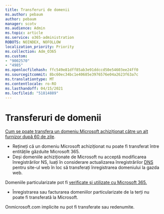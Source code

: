 ```yaml
---
title: Transferuri de domenii
ms.author: pebaum
author: pebaum
manager: scotv
ms.audience: Admin
ms.topic: article
ms.service: o365-administration
ROBOTS: NOINDEX, NOFOLLOW
localization_priority: Priority
ms.collection: Adm_O365
ms.custom:
- "9002570"
- "4985"
ms.openlocfilehash: ffc549e81dff85ab3e91ddccd50e54603ee24ff0
ms.sourcegitcommit: 8bc60ec34bc1e40685e3976576e04a2623f63a7c
ms.translationtype: MT
ms.contentlocale: ro-RO
ms.lasthandoff: 04/15/2021
ms.locfileid: "51814889"
---
```

# <a name="domain-transfers"></a>Transferuri de domenii

[Cum se poate transfera un domeniu Microsoft achiziționat către un alt furnizor după 60 de zile](https://docs.microsoft.com/microsoft-365/admin/get-help-with-domains/transfer-a-domain-from-microsoft-to-another-host).

- Rețineți că un domeniu Microsoft achiziționat nu poate fi transferat între entitățile găzduite Microsoft 365.
- Deși domeniile achiziționate de Microsoft nu acceptă modificarea înregistrărilor NS, luați în considerare actualizarea înregistrărilor [DNS](https://docs.microsoft.com/microsoft-365/admin/dns/update-dns-records-to-retain-current-hosting-provider?view=o365-worldwide) pentru site-ul web în loc să transferați înregistrarea domeniului la gazda web.

Domeniile particularizate pot fi [verificate și utilizate cu Microsoft 365.](https://docs.microsoft.com/microsoft-365/admin/setup/add-domain?view=o365-worldwide)

- Înregistrarea sau facturarea domeniilor particularizate de la terți nu poate fi transferată la Microsoft.

Onmicrosoft.com implicite nu pot fi transferate sau redenumite.
